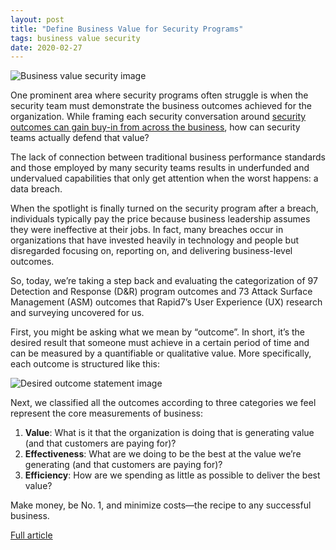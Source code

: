 ```yaml
---
layout: post
title: "Define Business Value for Security Programs"
tags: business value security
date: 2020-02-27
---
```


![Business value security image](https://images.idgesg.net/images/idge/imported/imageapi/2019/12/13/19/dreamstime_m_154117855-100824238-large.jpg)

One prominent area where security programs often struggle is when the security team must demonstrate 
the business outcomes achieved for the organization. While framing each security conversation around 
[security outcomes can gain buy-in from across the business](https://blog.rapid7.com/2019/11/13/how-to-develop-a-common-language-for-security-buy-in-across-your-business/), 
how can security teams actually defend that value?

The lack of connection between traditional business performance standards and those employed by many 
security teams results in underfunded and undervalued capabilities that only get attention when the 
worst happens: a data breach.

When the spotlight is finally turned on the security program after a breach, individuals typically pay 
the price because business leadership assumes they were ineffective at their jobs. In fact, many breaches 
occur in organizations that have invested heavily in technology and people but disregarded focusing on, 
reporting on, and delivering business-level outcomes.

So, today, we’re taking a step back and evaluating the categorization of 97 Detection and Response (D&R) 
program outcomes and 73 Attack Surface Management (ASM) outcomes that Rapid7’s User Experience (UX) 
research and surveying uncovered for us.  

First, you might be asking what we mean by “outcome”. In short, it’s the desired result that someone must 
achieve in a certain period of time and can be measured by a quantifiable or qualitative value. More 
specifically, each outcome is structured like this:

![Desired outcome statement image](https://blog.rapid7.com/content/images/2020/02/desired-outcome-statement.png)

Next, we classified all the outcomes according to three categories we feel represent the core measurements of business:

1. **Value**: What is it that the organization is doing that is generating value (and that customers are paying for)?
2. **Effectiveness**: What are we doing to be the best at the value we’re generating (and that customers are paying for)?
3. **Efficiency**: How are we spending as little as possible to deliver the best value?

Make money, be No. 1, and minimize costs—the recipe to any successful business.

[Full article](https://blog.rapid7.com/2020/02/27/defining-business-value-for-security-programs/)
